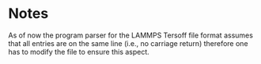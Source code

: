 # Notes

As of now the program parser for the LAMMPS Tersoff file format assumes that all entries are on the same line (i.e., no carriage return) therefore one has to modify the file to ensure this aspect.
